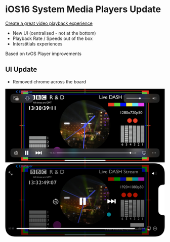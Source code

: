 #  iOS16 System Media Players Update

[Create a great video playback experience](https://developer.apple.com/videos/play/wwdc2022/10147/)

- New UI (centralised - not at the bottom)
- Playback Rate / Speeds out of the box
- Interstitials experiences

Based on tvOS Player improvements

## UI Update 

- Removed chrome across the board 

<img src="../Local Media/DocumentationMedia/iOS15_Chrome.PNG"/> 

<img src="../Local Media/DocumentationMedia/iOS16_NoChrome.png"/> 